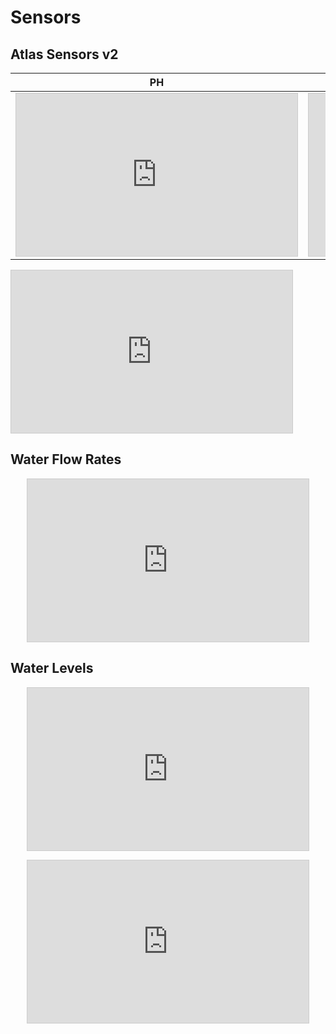# Sensors
## Atlas Sensors v2
PH          |  EC
:-------------------------:|:-------------------------:
<iframe width="450" height="260" style="border: 1px solid #cccccc;" src="https://thingspeak.com/channels/1662352/charts/1?bgcolor=%23ffffff&color=%23d62020&dynamic=true&results=60&title=Atlas+Ph+Sensor&type=line"></iframe>  | <iframe width="450" height="260" style="border: 1px solid #cccccc;" src="https://thingspeak.com/channels/1662352/charts/2?bgcolor=%23ffffff&color=%23d62020&dynamic=true&results=60&title=Atlas+EC+Sensor&type=line"></iframe>



<iframe width="450" height="260" style="border: 1px solid #cccccc;" src="https://thingspeak.com/channels/1662352/charts/3?bgcolor=%23ffffff&color=%23d62020&dynamic=true&results=60&title=Atlas+Temp&type=line"></iframe>


## Water Flow Rates

<p align="center">
<iframe width="450" height="260" style="border: 1px solid #cccccc;" src="https://thingspeak.com/channels/1664707/widgets/426539"></iframe>
</p>

## Water Levels

<p align="center">
<iframe width="450" height="260" style="border: 1px solid #cccccc;" src="https://thingspeak.com/channels/1664742/widgets/426562"></iframe>
</p>

<p align="center">
<iframe width="450" height="260" style="border: 1px solid #cccccc;" src="https://thingspeak.com/channels/1664742/widgets/426563"></iframe>
</p>

